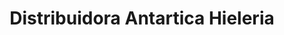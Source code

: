 ---
title: "Distribuidora Antartica Hieleria"
url: /san-pedro-sula/distribuidora-antartica-hieleria/
shop: Allgemein
---